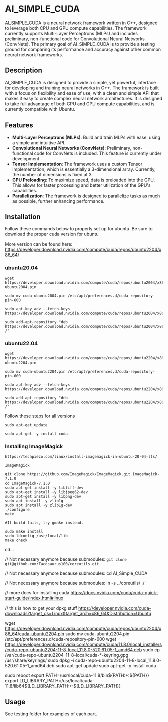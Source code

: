 # AI_SIMPLE_CUDA

AI_SIMPLE_CUDA is a neural network framework written in C++, designed to leverage both CPU and GPU compute capabilities. The framework currently supports Multi-Layer Perceptrons (MLPs) and includes preliminary, non-functional code for Convolutional Neural Networks (ConvNets). The primary goal of AI_SIMPLE_CUDA is to provide a testing ground for comparing its performance and accuracy against other common neural network frameworks.

## Description

AI_SIMPLE_CUDA is designed to provide a simple, yet powerful, interface for developing and training neural networks in C++. The framework is built with a focus on flexibility and ease of use, with a clean and simple API that makes it easy to create complex neural network architectures. It is designed to take full advantage of both CPU and GPU compute capabilities, and is currently compatible with Ubuntu.

## Features

- **Multi-Layer Perceptrons (MLPs)**: Build and train MLPs with ease, using a simple and intuitive API.
- **Convolutional Neural Networks (ConvNets)**: Preliminary, non-functional code for ConvNets is included. This feature is currently under development.
- **Tensor Implementation**: The framework uses a custom Tensor implementation, which is essentially a 3-dimensional array. Currently, the number of dimensions is fixed at 3.
- **GPU Preloading**: To maximize speed, data is preloaded into the GPU. This allows for faster processing and better utilization of the GPU's capabilities.
- **Parallelization**: The framework is designed to parallelize tasks as much as possible, further enhancing performance.

## Installation

Follow these commands below to properly set up for ubuntu. Be sure to download the proper cuda version for ubuntu

More version can be found here:
https://developer.download.nvidia.com/compute/cuda/repos/ubuntu2204/x86_64/

### ubuntu20.04 
```
wget https://developer.download.nvidia.com/compute/cuda/repos/ubuntu2004/x86_64/cuda-ubuntu2004.pin

sudo mv cuda-ubuntu2004.pin /etc/apt/preferences.d/cuda-repository-pin-600

sudo apt-key adv --fetch-keys https://developer.download.nvidia.com/compute/cuda/repos/ubuntu2004/x86_64/7fa2af80.pub

sudo add-apt-repository "deb https://developer.download.nvidia.com/compute/cuda/repos/ubuntu2004/x86_64/ /"
```

### ubuntu22.04
```
wget https://developer.download.nvidia.com/compute/cuda/repos/ubuntu2204/x86_64/cuda-ubuntu2204.pin

sudo mv cuda-ubuntu2204.pin /etc/apt/preferences.d/cuda-repository-pin-600

sudo apt-key adv --fetch-keys https://developer.download.nvidia.com/compute/cuda/repos/ubuntu2204/x86_64/3bf863cc.pub

sudo add-apt-repository "deb https://developer.download.nvidia.com/compute/cuda/repos/ubuntu2204/x86_64/ /"
```

Follow these steps for all versions
```
sudo apt-get update

sudo apt-get -y install cuda
```

### Installing ImageMagick
```
https://techpiezo.com/linux/install-imagemagick-in-ubuntu-20-04-lts/

ImageMagick

git clone https://github.com/ImageMagick/ImageMagick.git ImageMagick-7.1.0
cd ImageMagick-7.1.0
sudo apt-get install -y libtiff-dev
sudo apt-get install -y libjpeg62-dev 
sudo apt-get install -y libpng-dev
sudo apt install -y zlib1g
sudo apt install -y zlib1g-dev
./configure
make

#If build fails, try gmake instead.

sudo make install
sudo ldconfig /usr/local/lib
make check
```

cd ..


// Not necessary anymore because submodules: `git clone git@github.com:Tacosaurus100/coreutils.git`

// Not necessary anymore because submodules: cd AI_Simple_CUDA

// Not necessary anymore because submodules: ln -s ../coreutils/ ./

// more docs for installing cuda
https://docs.nvidia.com/cuda/cuda-quick-start-guide/index.html#linux

// this is how to get your dpkg stuff
https://developer.nvidia.com/cuda-downloads?target_os=Linux&target_arch=x86_64&Distribution=Ubuntu

wget https://developer.download.nvidia.com/compute/cuda/repos/ubuntu2204/x86_64/cuda-ubuntu2204.pin
sudo mv cuda-ubuntu2204.pin /etc/apt/preferences.d/cuda-repository-pin-600
wget https://developer.download.nvidia.com/compute/cuda/11.8.0/local_installers/cuda-repo-ubuntu2204-11-8-local_11.8.0-520.61.05-1_amd64.deb
sudo cp /var/cuda-repo-ubuntu2204-11-8-local/cuda-*-keyring.gpg /usr/share/keyrings/
sudo dpkg -i cuda-repo-ubuntu2204-11-8-local_11.8.0-520.61.05-1_amd64.deb
sudo apt-get update
sudo apt-get -y install cuda

sudo reboot
export PATH=/usr/local/cuda-11.8/bin${PATH:+:${PATH}}
export LD_LIBRARY_PATH=/usr/local/cuda-11.8/lib64\${LD_LIBRARY_PATH:+:${LD_LIBRARY_PATH}}

## Usage

See testing folder for examples of each part.